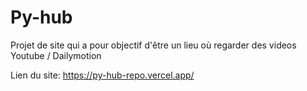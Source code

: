 # Py-hub

Projet de site qui a pour objectif d'être un lieu où regarder des videos Youtube / Dailymotion

Lien du site: https://py-hub-repo.vercel.app/
